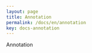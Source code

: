 ```yaml
---
layout: page
title: Annotation
permalink: /docs/en/annotation
key: docs-annotation
---
```


Annotation